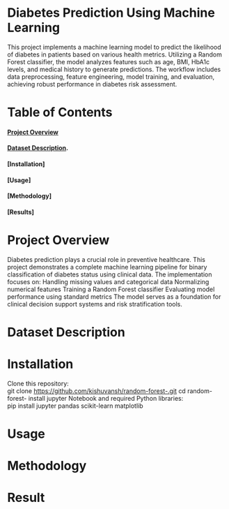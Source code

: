 #  **Diabetes Prediction Using Machine Learning**

This project implements a machine learning model to predict the likelihood of diabetes in patients based on various health metrics. Utilizing a Random Forest classifier, the model analyzes features such as age, BMI, HbA1c levels, and medical history to generate predictions. The workflow includes data preprocessing, feature engineering, model training, and evaluation, achieving robust performance in diabetes risk assessment.

# Table of Contents
#### [Project Overview](https://github.com/kishuvansh/random-forest-/edit/main/README.md#project-overview-1)
#### [Dataset Description](https://github.com/kishuvansh/random-forest-/edit/main/README.md#dataset-description-2).
#### [Installation]
#### [Usage] 
#### [Methodology]
#### [Results]

# Project Overview
Diabetes prediction plays a crucial role in preventive healthcare. This project demonstrates a complete machine learning pipeline for binary classification of diabetes status using clinical data. The implementation focuses on:
Handling missing values and categorical data
Normalizing numerical features
Training a Random Forest classifier
Evaluating model performance using standard metrics
The model serves as a foundation for clinical decision support systems and risk stratification tools.

# Dataset Description 





# Installation
Clone this repository:</br>
git clone https://github.com/kishuvansh/random-forest-.git
cd random-forest-
install jupyter Notebook and required Python libraries:</br>
pip install jupyter pandas scikit-learn matplotlib

# Usage 


# Methodology


# Result
